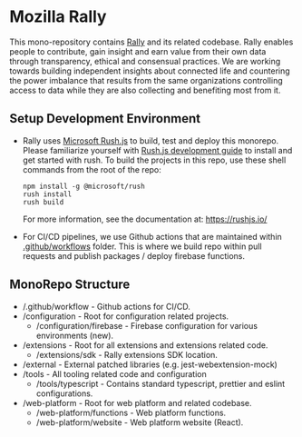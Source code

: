 # Mozilla Rally

This mono-repository contains [Rally](https://rally.mozilla.org/) and its related codebase. Rally enables people to contribute, gain insight and earn value from their own data through transparency, ethical and consensual practices.  We are working towards building independent insights about connected life and countering the power imbalance that results from the same organizations controlling access to data while they are also collecting and benefiting most from it. 

## Setup Development Environment

* Rally uses [Microsoft Rush.js](https://rushjs.io/) to build, test and deploy this monorepo. Please familiarize yourself with [Rush.js development guide](https://rushjs.io/pages/developer/new_developer/) to install and get started with rush. To build the projects in this repo, use these shell commands from the root of the repo:  
    ```  
    npm install -g @microsoft/rush  
    rush install  
    rush build  
    ```  
    For more information, see the documentation at:  https://rushjs.io/

* For CI/CD pipelines, we use Github actions that are maintained within [.github/workflows](https://github.com/mozilla-rally/rally/tree/main/.github/workflows) folder. This is where we build repo within pull requests and publish packages / deploy firebase functions.

## MonoRepo Structure
* /.github/workflow - Github actions for CI/CD.
* /configuration - Root for configuration related projects.
  * /configuration/firebase - Firebase configuration for various environments (new).
* /extensions - Root for all extensions and extensions related code.
  * /extensions/sdk - Rally extensions SDK location.
* /external - External patched libraries (e.g. jest-webextension-mock)
* /tools - All tooling related code and configuration
  * /tools/typescript - Contains standard typescript, prettier and eslint configurations. 
* /web-platform - Root for web platform and related codebase.
  * /web-platform/functions - Web platform functions.
  * /web-platform/website - Web platform website (React).
